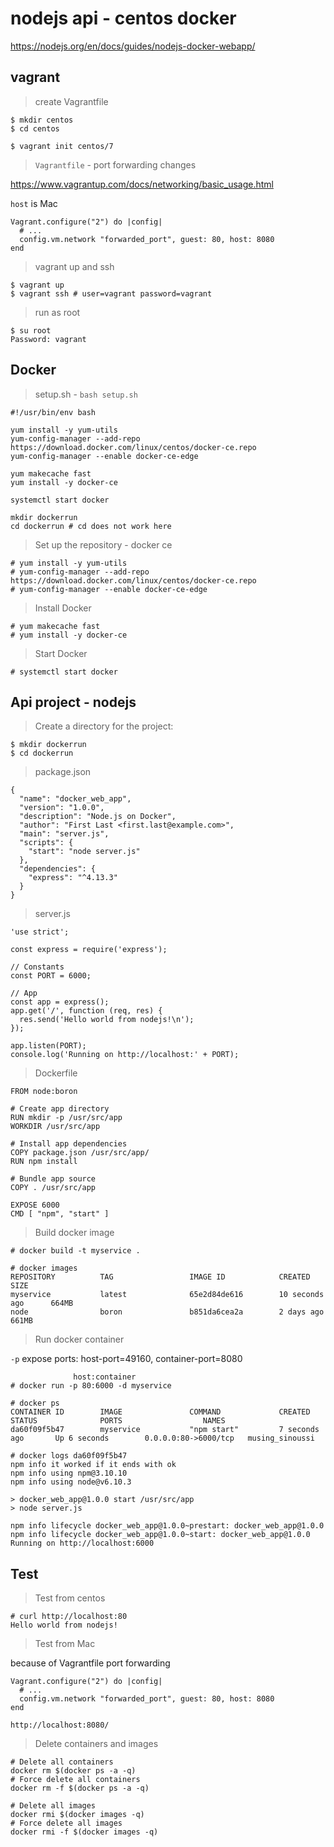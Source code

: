# nodejs api - centos docker

https://nodejs.org/en/docs/guides/nodejs-docker-webapp/

## vagrant

> create Vagrantfile

```
$ mkdir centos
$ cd centos

$ vagrant init centos/7
```

> `Vagrantfile` - port forwarding changes

https://www.vagrantup.com/docs/networking/basic_usage.html

`host` is Mac

```
Vagrant.configure("2") do |config|
  # ...
  config.vm.network "forwarded_port", guest: 80, host: 8080
end
```

> vagrant up and ssh

```
$ vagrant up
$ vagrant ssh # user=vagrant password=vagrant
```

> run as root

```
$ su root
Password: vagrant
```

## Docker

> setup.sh - `bash setup.sh`

```
#!/usr/bin/env bash

yum install -y yum-utils
yum-config-manager --add-repo https://download.docker.com/linux/centos/docker-ce.repo
yum-config-manager --enable docker-ce-edge

yum makecache fast
yum install -y docker-ce

systemctl start docker

mkdir dockerrun
cd dockerrun # cd does not work here
```

> Set up the repository - docker ce

```
# yum install -y yum-utils
# yum-config-manager --add-repo https://download.docker.com/linux/centos/docker-ce.repo
# yum-config-manager --enable docker-ce-edge
```

> Install Docker

```
# yum makecache fast
# yum install -y docker-ce
```

> Start Docker

```
# systemctl start docker
```

## Api project - nodejs 

> Create a directory for the project:

```
$ mkdir dockerrun
$ cd dockerrun
```

> package.json

```
{
  "name": "docker_web_app",
  "version": "1.0.0",
  "description": "Node.js on Docker",
  "author": "First Last <first.last@example.com>",
  "main": "server.js",
  "scripts": {
    "start": "node server.js"
  },
  "dependencies": {
    "express": "^4.13.3"
  }
}
```

> server.js

```
'use strict';

const express = require('express');

// Constants
const PORT = 6000;

// App
const app = express();
app.get('/', function (req, res) {
  res.send('Hello world from nodejs!\n');
});

app.listen(PORT);
console.log('Running on http://localhost:' + PORT);
```

> Dockerfile

```
FROM node:boron

# Create app directory
RUN mkdir -p /usr/src/app
WORKDIR /usr/src/app

# Install app dependencies
COPY package.json /usr/src/app/
RUN npm install

# Bundle app source
COPY . /usr/src/app

EXPOSE 6000
CMD [ "npm", "start" ]
```

> Build docker image

```
# docker build -t myservice .

# docker images
REPOSITORY          TAG                 IMAGE ID            CREATED             SIZE
myservice           latest              65e2d84de616        10 seconds ago      664MB
node                boron               b851da6cea2a        2 days ago          661MB
```

> Run docker container

`-p` expose ports: host-port=49160, container-port=8080

```
              host:container
# docker run -p 80:6000 -d myservice

# docker ps
CONTAINER ID        IMAGE               COMMAND             CREATED             STATUS              PORTS                  NAMES
da60f09f5b47        myservice           "npm start"         7 seconds ago       Up 6 seconds        0.0.0.0:80->6000/tcp   musing_sinoussi

# docker logs da60f09f5b47
npm info it worked if it ends with ok
npm info using npm@3.10.10
npm info using node@v6.10.3

> docker_web_app@1.0.0 start /usr/src/app
> node server.js

npm info lifecycle docker_web_app@1.0.0~prestart: docker_web_app@1.0.0
npm info lifecycle docker_web_app@1.0.0~start: docker_web_app@1.0.0
Running on http://localhost:6000
```

## Test

> Test from centos

```
# curl http://localhost:80
Hello world from nodejs!
```

> Test from Mac

because of Vagrantfile port forwarding

```
Vagrant.configure("2") do |config|
  # ...
  config.vm.network "forwarded_port", guest: 80, host: 8080
end
```

```
http://localhost:8080/
```

> Delete containers and images

```
# Delete all containers
docker rm $(docker ps -a -q)
# Force delete all containers
docker rm -f $(docker ps -a -q)

# Delete all images
docker rmi $(docker images -q)
# Force delete all images
docker rmi -f $(docker images -q)
```
